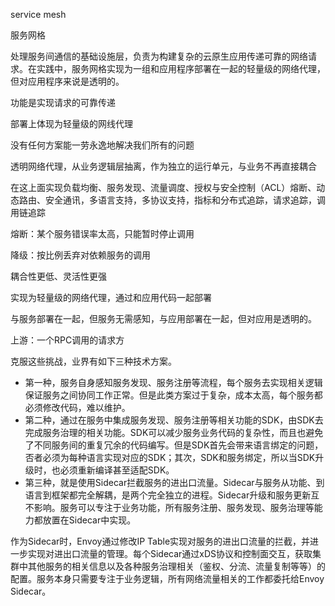 service mesh

服务网格

处理服务间通信的基础设施层，负责为构建复杂的云原生应用传递可靠的网络请求。在实践中，服务网格实现为一组和应用程序部署在一起的轻量级的网络代理，但对应用程序来说是透明的。

功能是实现请求的可靠传递

部署上体现为轻量级的网线代理

没有任何方案能一劳永逸地解决我们所有的问题

透明网络代理，从业务逻辑层抽离，作为独立的运行单元，与业务不再直接耦合

在这上面实现负载均衡、服务发现、流量调度、授权与安全控制（ACL）熔断、动态路由、安全通讯，多语言支持，多协议支持，指标和分布式追踪，请求追踪，调用链追踪

熔断：某个服务错误率太高，只能暂时停止调用

降级：按比例丢弃对依赖服务的调用

耦合性更低、灵活性更强

实现为轻量级的网络代理，通过和应用代码一起部署

与服务部署在一起，但服务无需感知，与应用部署在一起，但对应用是透明的。

上游：一个RPC调用的请求方



克服这些挑战，业界有如下三种技术方案。

- 第一种，服务自身感知服务发现、服务注册等流程，每个服务去实现相关逻辑保证服务之间协同工作正常。但是此类方案过于复杂，成本太高，每个服务都必须修改代码，难以维护。
- 第二种，通过在服务中集成服务发现、服务注册等相关功能的SDK，由SDK去完成服务治理的相关功能。SDK可以减少服务业务代码的复杂性，而且也避免了不同服务间的重复冗余的代码编写。但是SDK首先会带来语言绑定的问题，否者必须为每种语言实现对应的SDK；其次，SDK和服务绑定，所以当SDK升级时，也必须重新编译甚至适配SDK。
- 第三种，就是使用Sidecar拦截服务的进出口流量。Sidecar与服务从功能、到语言到框架都完全解耦，是两个完全独立的进程。Sidecar升级和服务更新互不影响。服务可以专注于业务功能，所有服务注册、服务发现、服务治理等能力都放置在Sidecar中实现。

作为Sidecar时，Envoy通过修改IP Table实现对服务的进出口流量的拦截，并进一步实现对进出口流量的管理。每个Sidecar通过xDS协议和控制面交互，获取集群中其他服务的相关信息以及各种服务治理相关（鉴权、分流、流量复制等等）的配置。服务本身只需要专注于业务逻辑，所有网络流量相关的工作都委托给Envoy Sidecar。